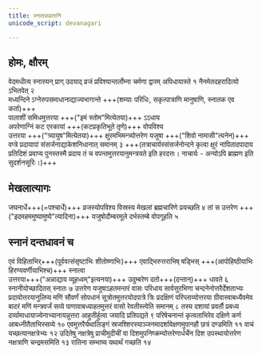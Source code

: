 ```yaml
---
title: स्नातकव्रतानि
unicode_script: devanagari

---
```


## होमः, क्षौरम्
वेदमधीत्य स्नास्यन् प्राग् उदयाद् व्रजं प्रविश्यान्तर्लोम्ना चर्मणा द्वारम् अपिधायास्ते १ नैनमेतदहरादित्यो ऽभितपेत् २  
मध्यन्दिने ऽग्नेरुपसमाधानाद्याज्यभागान्ते +++(शम्याः परिधिः, सकृत्पात्राणि मानुषाणि, स्नातक एव कर्ता)+++  
पालाशीं समिधमुत्तरया +++("इमं स्तोम"मित्येतया)+++ ऽऽधाय  
अपरेणाग्निं कट एरकायां +++(कटप्रकृतिभूते तृणे)+++ वोपविश्य  
उत्तरया +++("त्र्यायुष"मित्येतया)+++ क्षुरमभिमन्त्र्योत्तरेण यजुषा +++("शिवो नामासी"त्यनेन)+++ वप्त्रे प्रदायापां संसर्जनाद्याकेशनिधानात् समानम् ३ +++(तत्राचार्यस्संसर्जनोन्दने कृत्वा क्षुरं नापितादपादाय प्रतिदिशं प्रवाप्य पुनस्तस्मै प्रदाय तं च वपन्तमुत्तरयानुमन्त्रयते इति हरदत्तः। नाचार्यः - अन्योऽपि ब्राह्मण इति सुदर्शनसूरिः।)+++  

## मेखलात्यागः
जघनार्धे+++(=पश्चार्धे)+++ व्रजस्योपविश्य विस्रस्य मेखलां ब्रह्मचारिणे प्रयच्छति ४
तां स उत्तरेण +++("इदमहममुष्यामुष्ये"त्यादिना)+++ यजुषोदौम्बरमूले दर्भस्तम्बे वोपगूहति ५

##  स्नानं दन्तधावनं च
एवं विहिताभिर्+++(पूर्ववत्संसृष्टाभिः शीतोष्णाभिः)+++ एवाद्भिरुत्तराभिष् षड्भिस् +++(आपोहिष्ठीयाभिः हिरण्यवर्णीयाभिश्च)+++ स्नात्वा  
उत्तरया+++("अन्नाद्याय व्यूहध्वम्"इत्यनया)+++ उदुम्बरेण दतो+++(दन्तान्)+++ धावते ६
स्नानीयोच्छादितस् स्नातः ७
उत्तरेण यजुषाऽहतमन्तरं वासः परिधाय सार्वसुरभिणा चन्दनेनोत्तरैर्देशताभ्यः प्रदायोत्तरयानुलिप्य मणिं सौवर्णं सोपधानं सूत्रोतमुत्तरयोदपात्रे त्रिः प्रदक्षिणं परिप्लाव्योत्तरया ग्रीवास्वाबध्यैवमेव बादरं मणिं मन्त्रवर्जं सव्ये पाणावाबध्याहतमुत्तरं वासो रेवतीस्त्वेति समानम् ८
तस्य दशायां प्रवर्तौ प्रबध्य दर्व्यामाधायाज्येनाभ्यानायन्नुत्तरा आहुतीर्हुत्वा जयादि प्रतिपद्यते ९
परिषेचनान्तं कृत्वताभिरेव दक्षिणे कर्ण आबध्नीतैताभिस्सव्ये १०
एवमुत्तरैर्यथालिङ्गं स्रजश्शिरस्याञ्जनमादर्शावेक्षणमुपानहौ छत्रं दण्डमिति ११
वाचं यच्छत्यानक्षत्रेभ्यः १२
उदितेषु नक्षत्रेषु प्राचीमुदीचीं वा दिशमुपनिष्क्रम्योत्तरेणार्धर्चेन दिश उपस्थायोत्तरेण नक्षत्राणि चन्द्रमसमिति १३
रातिना सम्भाष्य यथार्थं गच्छति १४